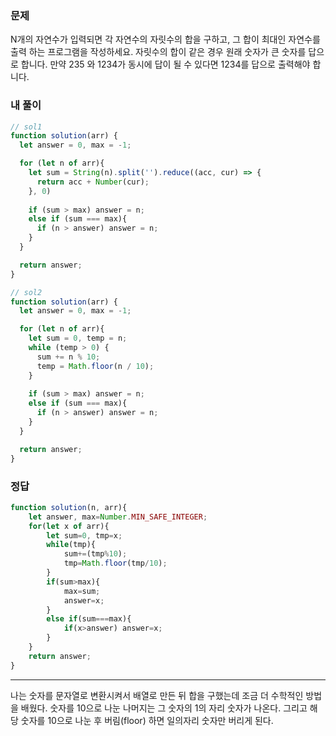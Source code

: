 ### 문제
N개의 자연수가 입력되면 각 자연수의 자릿수의 합을 구하고, 그 합이 최대인 자연수를 출력 하는 프로그램을 작성하세요. 자릿수의 합이 같은 경우 원래 숫자가 큰 숫자를 답으로 합니다. 만약 235 와 1234가 동시에 답이 될 수 있다면 1234를 답으로 출력해야 합니다.

### 내 풀이
```js
// sol1
function solution(arr) {
  let answer = 0, max = -1;

  for (let n of arr){
    let sum = String(n).split('').reduce((acc, cur) => {
      return acc + Number(cur);
    }, 0)
    
    if (sum > max) answer = n;
    else if (sum === max){
      if (n > answer) answer = n;
    }
  }

  return answer;
}

// sol2
function solution(arr) {
  let answer = 0, max = -1;

  for (let n of arr){
    let sum = 0, temp = n;
    while (temp > 0) {
      sum += n % 10;
      temp = Math.floor(n / 10);
    }
    
    if (sum > max) answer = n;
    else if (sum === max){
      if (n > answer) answer = n;
    }
  }

  return answer;
}
```

### 정답
```js
function solution(n, arr){
    let answer, max=Number.MIN_SAFE_INTEGER;
    for(let x of arr){
        let sum=0, tmp=x;
        while(tmp){
            sum+=(tmp%10);
            tmp=Math.floor(tmp/10);
        }
        if(sum>max){
            max=sum;
            answer=x;
        }
        else if(sum===max){
            if(x>answer) answer=x;
        }
    }
    return answer;
}
```
---
나는 숫자를 문자열로 변환시켜서 배열로 만든 뒤 합을 구했는데 조금 더 수학적인 방법을 배웠다.
숫자를 10으로 나눈 나머지는 그 숫자의 1의 자리 숫자가 나온다.
그리고 해당 숫자를 10으로 나눈 후 버림(floor) 하면 일의자리 숫자만 버리게 된다.
